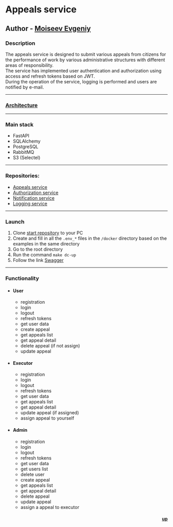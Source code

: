 <a name="readme-top"></a>

# Appeals service
## Author - [Moiseev Evgeniy](https://github.com/Moiseev-Evgeniy)

### Description
The appeals service is designed to submit various appeals from citizens for the performance of work by various administrative structures with different areas of responsibility.<br>
The service has implemented user authentication and authorization using access and refresh tokens based on JWT.<br>
During the operation of the service, logging is performed and users are notified by e-mail.
_______________________________________________________________________________________
### [Architecture](https://github.com/Appeals-service/start/blob/main/architecture/schema.png)
_______________________________________________________________________________________
### Main stack
- FastAPI
- SQLAlchemy
- PostgreSQL
- RabbitMQ
- S3 (Selectel)
_______________________________________________________________________________________
### Repositories:<br>
- [Appeals service](https://github.com/Appeals-service/Appeals_service)
- [Authorization service](https://github.com/Appeals-service/Authorization_service)
- [Notification service](https://github.com/Appeals-service/Notification_service)
- [Logging service](https://github.com/Appeals-service/Logging_service)
_______________________________________________________________________________________
### Launch<br>
1. Clone [start repository](https://github.com/Appeals-service/start) to your PC
2. Create and fill in all the `.env_*` files in the `/docker` directory based on the examples in the same directory
3. Go to the root directory
4. Run the command `make dc-up`
5. Follow the link [Swagger](http://127.0.0.1:8000/docs)
_______________________________________________________________________________________
### Functionality<br>
  - #### User
    - registration
    - login
    - logout
    - refresh tokens
    - get user data
    - create appeal
    - get appeals list
    - get appeal detail
    - delete appeal (if not assign)
    - update appeal
  - #### Executor
    - registration
    - login
    - logout
    - refresh tokens
    - get user data
    - get appeals list
    - get appeal detail
    - update appeal (if assigned)
    - assign appeal to yourself
  - #### Admin
    - registration
    - login
    - logout
    - refresh tokens
    - get user data
    - get users list
    - delete user
    - create appeal
    - get appeals list
    - get appeal detail
    - delete appeal
    - update appeal
    - assign a appeal to executor

#### <p align="right"><a href="#readme-top">up</a></p>
